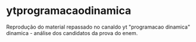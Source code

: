 # ytprogramacaodinamica
Reprodução do material repassado no canaldo yt "programacao dinamica"
dinamica - análise dos candidatos da prova do enem.
